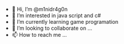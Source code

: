 - 👋 Hi, I’m @m1nidr4g0n
- 👀 I’m interested in java script and c#
- 🌱 I’m currently learning game programation
- 💞️ I’m looking to collaborate on ...
- 📫 How to reach me ...

<!---
m1nidr4g0n/m1nidr4g0n is a ✨ special ✨ repository because its `README.md` (this file) appears on your GitHub profile.
You can click the Preview link to take a look at your changes.
--->
